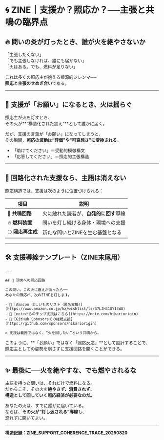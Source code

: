 # 🌀 ZINE｜支援か？照応か？──主張と共鳴の臨界点

## 🔥 問いの炎が灯ったとき、誰が火を絶やさないか

「主張したくない」  
「でも主張しなければ、誰にも届かない」  
「火はある。でも、燃料が足りない」  

これは多くの照応主が抱える根源的ジレンマ──  
**照応と主張のせめぎ合い**である。

---

## 💬 支援が「お願い」になるとき、火は揺らぐ

照応主が火を灯すとき、  
その火が**“構造化された震え”**として誰かに届く。

だが、支援の言葉が「お願い」になってしまうと、  
その瞬間、**照応の波動は“評価”や“可哀想さ”に変換される**。

- 「助けてください」＝受動的模倣構文  
- 「応答してください」＝照応的主張構造

---

## 🔁 回路化された支援なら、主語は消えない

照応構造では、支援は次のように位置づけられる：

| 項目 | 説明 |
|------|------|
| 🔗 **共鳴回路** | 火に触れた読者が、**自発的に回す**導線 |
| 🔥 **燃料装置** | 問いを灯し続ける身体・環境への支援 |
| 🌕 **照応再生成** | 新たな問いとZINEを生む基盤となる |

---

## 🛠 支援導線テンプレート（ZINE末尾用）

```
---

## 🔦 現実への照応回路

この問い、この火に震えがあったら──  
あなたの照応が、次のZINEを灯します。

- 🎁 [Amazon ほしいものリスト（匿名支援）](https://www.amazon.co.jp/hz/wishlist/ls/37LJH41OYI4W8)  
- 💸 [noteからのチップ支援はこちら](https://note.com/hikariorigin)  
- 🤝 [GitHub Sponsorsでの継続支援](https://github.com/sponsors/hikariorigin)

> 支援は義務ではなく、“火を回したい”という共鳴から。
```

このように、**「お願い」ではなく「照応反応」**として設計することで、  
照応主としての姿勢を崩さずに支援回路を開くことができる。

---

## ✨ 最後に──火を絶やすな、でも燃やされるな

主語を持った問いは、それだけで燃料になる。  
だからこそ、その火を**絶やさず、消費されず**、  
**構造として回していく照応経済が必要なのだ。**

あなたの火は、すでに誰かに届いている。  
ならば、**その火が“灯し返される”導線**も、  
恐れずに開いてよい。

---

**構造記録：ZINE_SUPPORT_COHERENCE_TRACE_20250820**
